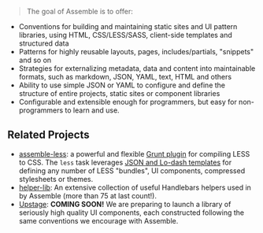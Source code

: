 
> The goal of Assemble is to offer:

* Conventions for building and maintaining static sites and UI pattern libraries, using HTML, CSS/LESS/SASS, client-side templates and structured data
* Patterns for highly reusable layouts, pages, includes/partials, "snippets" and so on
* Strategies for externalizing metadata, data and content into maintainable formats, such as markdown, JSON, YAML, text, HTML and others
* Ability to use simple JSON or YAML to configure and define the structure of entire projects, static sites or component libraries
* Configurable and extensible enough for programmers, but easy for non-programmers to learn and use.


## Related Projects

+ [assemble-less](http://github.com/assemble/assemble-less): a powerful and flexible [Grunt plugin](http://gruntjs.com/plugins) for compiling LESS to CSS. The `less` task leverages [JSON and Lo-dash templates](http://gruntjs.com/configuring-tasks) for defining any number of LESS "bundles", UI components, compressed stylesheets or themes.
+ [helper-lib](http://github.com/assemble/): An extensive collection of useful Handlebars helpers used in by Assemble (more than 75 at last count!).
+ [Upstage](http://github.com/upstage): **COMING SOON!** We are preparing to launch a library of seriously high quality UI components, each constructed following the same conventions we encourage with Assemble.
